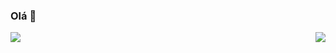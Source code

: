 ### Olá 👋
<div style="width: 100%">
    <div style="position: absolute">
    <img src="https://github-readme-stats.vercel.app/api/top-langs/?username=perigorvladimir&layout=compact"/>
    </div>
    <div style="float: right; position: relative; display:flex">
        <img src="https://skillicons.dev/icons?i=java,spring,ts,vue,postgres,gitlab&perline=2&theme=light" />
    </div>
</div>


